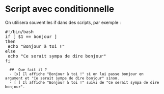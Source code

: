 # Script avec conditionnelle

On utilisera souvent les if dans des scripts, par exemple :


<pre>
#!/bin/bash
if [ $1 == bonjour ]
then
 echo "Bonjour à toi !"
else
 echo "Ce serait sympa de dire bonjour"
fi
</pre>

```{quizdown} 
  ##  Que fait il ?
  - [x] Il affiche "Bonjour à toi !" si on lui passe bonjour en argument et "Ce serait sympe de dire bonjour" sinon.
  - [ ] Il affiche "Bonjour à toi !" suivi de "Ce serait sympa de dire bonjour".

